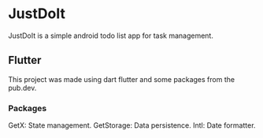 # JustDoIt

JustDoIt is a simple android todo list app for task management.

## Flutter

This project was made using dart flutter and some packages from the pub.dev.

### Packages
GetX: State management.
GetStorage: Data persistence.
Intl: Date formatter.
